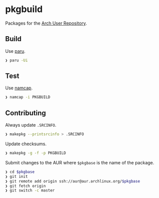 # pkgbuild

Packages for the [Arch User Repository](https://aur.archlinux.org/packages?K=uhthomas&SeB=m).

## Build

Use [paru](https://github.com/Morganamilo/paru).

```sh
❯ paru -Ui
```

## Test

Use [namcap](https://wiki.archlinux.org/title/Namcap).

```sh
❯ namcap -i PKGBUILD
```

## Contributing

Always update `.SRCINFO`.

```sh
❯ makepkg --printsrcinfo > .SRCINFO
```

Update checksums.

```sh
❯ makepkg -g -f -p PKGBUILD
```

Submit changes to the AUR where `$pkgbase` is the name of the package.

```sh
❯ cd $pkgbase
❯ git init
❯ git remote add origin ssh://aur@aur.archlinux.org/$pkgbase
❯ git fetch origin
❯ git switch -c master
```
